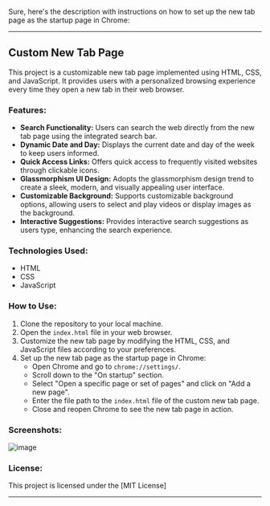 Sure, here's  the description with instructions on how to set up the new tab page as the startup page in Chrome:

---

## Custom New Tab Page

This project is a customizable new tab page implemented using HTML, CSS, and JavaScript. It provides users with a personalized browsing experience every time they open a new tab in their web browser.

### Features:
- **Search Functionality:** Users can search the web directly from the new tab page using the integrated search bar.
- **Dynamic Date and Day:** Displays the current date and day of the week to keep users informed.
- **Quick Access Links:** Offers quick access to frequently visited websites through clickable icons.
- **Glassmorphism UI Design:** Adopts the glassmorphism design trend to create a sleek, modern, and visually appealing user interface.
- **Customizable Background:** Supports customizable background options, allowing users to select and play videos or display images as the background.
- **Interactive Suggestions:** Provides interactive search suggestions as users type, enhancing the search experience.

### Technologies Used:
- HTML
- CSS
- JavaScript

### How to Use:
1. Clone the repository to your local machine.
2. Open the `index.html` file in your web browser.
3. Customize the new tab page by modifying the HTML, CSS, and JavaScript files according to your preferences.
4. Set up the new tab page as the startup page in Chrome:
   - Open Chrome and go to `chrome://settings/`.
   - Scroll down to the "On startup" section.
   - Select "Open a specific page or set of pages" and click on "Add a new page".
   - Enter the file path to the `index.html` file of the custom new tab page.
   - Close and reopen Chrome to see the new tab page in action.

### Screenshots:
![image](https://github.com/Nagendraindus/customNewTab/assets/130830080/1d10103d-1cdc-4070-a57e-8b75e10321f2)



### License:
This project is licensed under the [MIT License]

---

